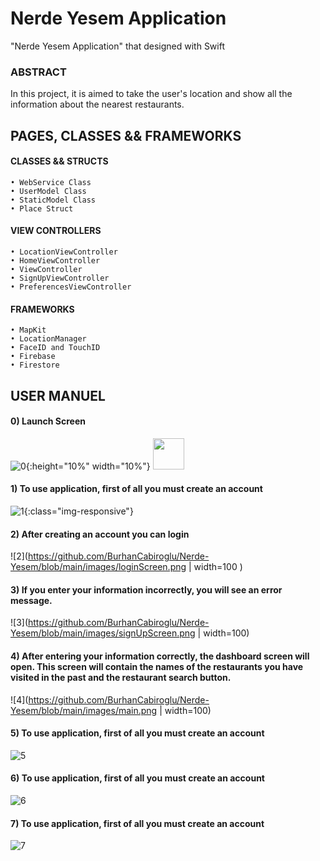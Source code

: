 # Nerde Yesem Application
"Nerde Yesem Application" that designed with Swift

### ABSTRACT

In this project, it is aimed to take the user's location and show all the information about the nearest restaurants.


## PAGES, CLASSES && FRAMEWORKS

#### CLASSES && STRUCTS
    • WebService Class
    • UserModel Class
    • StaticModel Class
    • Place Struct

#### VIEW CONTROLLERS
    • LocationViewController
    • HomeViewController
    • ViewController
    • SignUpViewController
    • PreferencesViewController
  

#### FRAMEWORKS
    • MapKit
    • LocationManager
    • FaceID and TouchID 
    • Firebase
    • Firestore
  

## USER MANUEL
#### 0) Launch Screen
![0](https://github.com/BurhanCabiroglu/Nerde-Yesem/blob/main/images/launchScreen.png){:height="10%" width="10%"}
<img src="https://github.com/BurhanCabiroglu/Nerde-Yesem/blob/main/images/launchScreen.png" width="50" height="50">

#### 1) To use application, first of all you must create an account
![1](https://github.com/BurhanCabiroglu/Nerde-Yesem/blob/main/images/signUpScreen.png){:class="img-responsive"}


#### 2) After creating an account you can login
![2](https://github.com/BurhanCabiroglu/Nerde-Yesem/blob/main/images/loginScreen.png | width=100 )


#### 3) If you enter your information incorrectly, you will see an error message.
![3](https://github.com/BurhanCabiroglu/Nerde-Yesem/blob/main/images/signUpScreen.png | width=100)


#### 4) After entering your information correctly, the dashboard screen will open. This screen will contain the names of the restaurants you have visited in the past and the restaurant search button.
![4](https://github.com/BurhanCabiroglu/Nerde-Yesem/blob/main/images/main.png | width=100)


#### 5) To use application, first of all you must create an account
![5](https://github.com/BurhanCabiroglu/Nerde-Yesem/blob/main/images/signUpScreen.png)


#### 6) To use application, first of all you must create an account
![6](https://github.com/BurhanCabiroglu/Nerde-Yesem/blob/main/images/signUpScreen.png)


#### 7) To use application, first of all you must create an account
![7](https://github.com/BurhanCabiroglu/Nerde-Yesem/blob/main/images/signUpScreen.png)



